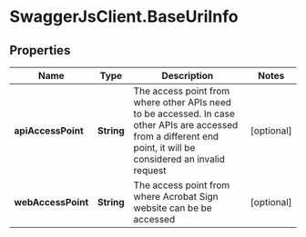 # SwaggerJsClient.BaseUriInfo

## Properties
Name | Type | Description | Notes
------------ | ------------- | ------------- | -------------
**apiAccessPoint** | **String** | The access point from where other APIs need to be accessed. In case other APIs are accessed from a different end point, it will be considered an invalid request | [optional] 
**webAccessPoint** | **String** | The access point from where Acrobat Sign website can be be accessed | [optional] 


